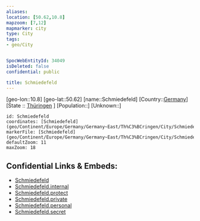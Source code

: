 ```yaml
---
aliases: 
location: [50.62,10.8]
mapzoom: [7,12] 
mapmarker: city 
type: City
tags:
- geo/City


SpocWebEntityId: 34049
isDeleted: false
confidential: public

title: Schmiedefeld
---
```

[geo-lon::10.8]
[geo-lat::50.62]
[name::Schmiedefeld]
[Country::[Germany](geo/Continent/Europe/Germany.md)]
[State :: [Thüringen](geo/Continent/Europe/Germany/Germany~East/Th%C3%BCringen.md) ]
[Population::]
[Unknown::]


```leaflet
id: Schmiedefeld
coordinates: [Schmiedefeld](geo/Continent/Europe/Germany/Germany~East/Th%C3%BCringen/City/Schmiedefeld.md)
markerFile: [Schmiedefeld](geo/Continent/Europe/Germany/Germany~East/Th%C3%BCringen/City/Schmiedefeld.md)
defaultZoom: 11 
maxZoom: 18
```


## Confidential Links & Embeds: 
- [Schmiedefeld](../../../../../../../../_public/geo/Continent/Europe/Germany/Germany~East/Th%C3%BCringen/City/Schmiedefeld.md) 
- [Schmiedefeld.internal](../../../../../../../../_internal/geo/Continent/Europe/Germany/Germany~East/Th%C3%BCringen/City/Schmiedefeld.internal.md) 
- [Schmiedefeld.protect](../../../../../../../../_protect/geo/Continent/Europe/Germany/Germany~East/Th%C3%BCringen/City/Schmiedefeld.protect.md) 
- [Schmiedefeld.private](../../../../../../../../_private/geo/Continent/Europe/Germany/Germany~East/Th%C3%BCringen/City/Schmiedefeld.private.md) 
- [Schmiedefeld.personal](../../../../../../../../_personal/geo/Continent/Europe/Germany/Germany~East/Th%C3%BCringen/City/Schmiedefeld.personal.md) 
- [Schmiedefeld.secret](../../../../../../../../_secret/geo/Continent/Europe/Germany/Germany~East/Th%C3%BCringen/City/Schmiedefeld.secret.md) 
